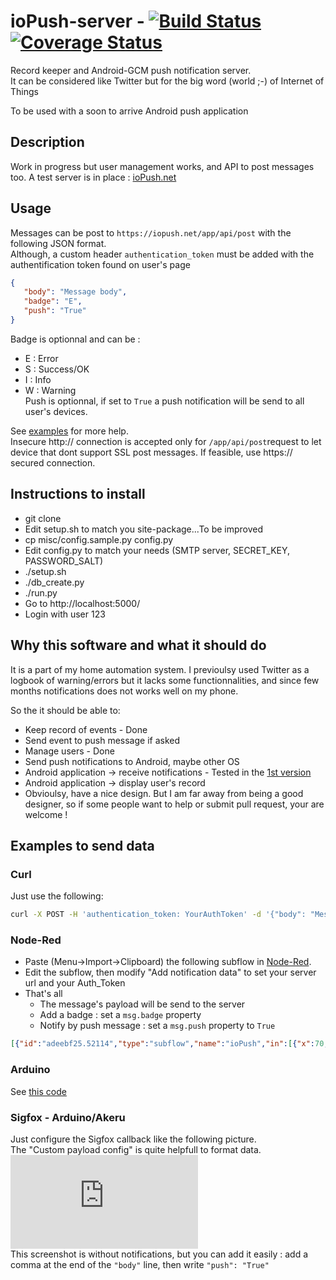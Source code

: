 # ioPush-server - [![Build Status](https://travis-ci.org/ioPush/ioPush-server.svg?branch=master)](https://travis-ci.org/ioPush/ioPush-server) [![Coverage Status](https://coveralls.io/repos/ioPush/ioPush-server/badge.svg?branch=master&service=github)](https://coveralls.io/github/ioPush/ioPush-server?branch=master)
Record keeper and Android-GCM push notification server.  
It can be considered like Twitter but for the big word (world ;-) of Internet of Things

To be used with a soon to arrive Android push application

## Description
Work in progress but user management works, and API to post messages too.
A test server is in place : [ioPush.net](https://iopush.net/app)

## Usage
Messages can be post to `https://iopush.net/app/api/post` with the following JSON format.  
Although, a custom header `authentication_token` must be added with the authentification token found on user's page

```json
{
   "body": "Message body",
   "badge": "E",
   "push": "True"
}
```
Badge is optionnal and can be :
* E : Error
* S : Success/OK
* I : Info
* W : Warning  
Push is optionnal, if set to `True` a push notification will be send to all user's devices.

See [examples](#examples-to-send-data) for more help.  
Insecure http:// connection is accepted only for `/app/api/post`request to let device that dont support SSL post messages. If feasible, use https:// secured connection.


## Instructions to install
 * git clone
 * Edit setup.sh to match you site-package...To be improved
 * cp misc/config.sample.py config.py
 * Edit config.py to match your needs (SMTP server, SECRET_KEY, PASSWORD_SALT)
 * ./setup.sh
 * ./db_create.py
 * ./run.py
 * Go to http://localhost:5000/
 * Login with user 123
 
## Why this software and what it should do
It is a part of my home automation system. I previoulsy used Twitter as a logbook of warning/errors but it lacks some functionnalities, and since few months notifications does not works well on my phone.

So the it should be able to:
 * Keep record of events - Done
 * Send event to push message if asked
 * Manage users - Done
 * Send push notifications to Android, maybe other OS
 * Android application -> receive notifications - Tested in the [1st version](https://github.com/Oliv4945/ioPush)
 * Android application -> display user's record
 * Obvioulsy, have a nice design. But I am far away from being a good designer, so if some people want to help or submit pull request, your are welcome !

## Examples to send data
### Curl
Just use the following:
```bash
curl -X POST -H 'authentication_token: YourAuthToken' -d '{"body": "Message send with curl", "badge": "I", "push": "True"}' https://iopush.net/app/api/post
```

### Node-Red
 * Paste (Menu->Import->Clipboard) the following subflow in [Node-Red](http://nodered.org).
 * Edit the subflow, then modify "Add notification data" to set your server url and your Auth_Token 
 * That's all
   * The message's payload will be send to the server
   * Add a badge : set a `msg.badge` property
   * Notify by push message : set a `msg.push` property to `True`
```JSON
[{"id":"adeebf25.52114","type":"subflow","name":"ioPush","in":[{"x":70,"y":70,"wires":[{"id":"43d1e4b1.bc2e1c"}]}],"out":[{"x":569,"y":108,"wires":[{"id":"a9684432.5697b8","port":0}]}]},{"id":"43d1e4b1.bc2e1c","type":"function","name":"Add notification data","func":"msg2 = {};\nmsg2.payload = {};\nmsg2.url = \"https://iobook.net/app/api/post\";\nmsg2.method = \"POST\";\nmsg2.headers = {\"authentication_token\": \"YourAuthToken\"};\nmsg2.payload.body = msg.payload;\nmsg2.payload.badge = msg.badge;\nmsg2.payload.push = msg.push;\nreturn msg2;","outputs":1,"noerr":0,"x":220,"y":70,"z":"adeebf25.52114","wires":[["31652b4f.ce9ad4"]]},{"id":"31652b4f.ce9ad4","type":"json","name":"","x":413,"y":71,"z":"adeebf25.52114","wires":[["a9684432.5697b8"]]},{"id":"a9684432.5697b8","type":"http request","name":"","method":"use","ret":"txt","url":"","x":447,"y":113,"z":"adeebf25.52114","wires":[[]]},{"id":"939cc31a.6c634","type":"subflow:adeebf25.52114","name":"","x":205,"y":356,"z":"3c426b18.c3bd94","wires":[["401e9113.bfe17"]]}]
```

### Arduino
See [this code](https://gist.github.com/Oliv4945/90a24612998153e7ae0d)

### Sigfox - Arduino/Akeru
Just configure the Sigfox callback like the following picture.  
The "Custom payload config" is quite helpfull to format data.  
![alt-tag](https://iobook.net/jirafeau/f.php?h=1aN00QTO&p=1&k=e80f653d99)  
This screenshot is without notifications, but you can add it easily : add a comma at the end of the `"body"` line, then write `"push": "True"`
